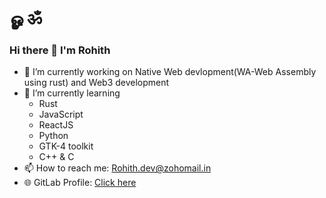 # ௐ ॐ
### Hi there 👋 I'm Rohith

- 🔭 I’m currently working on Native Web devlopment(WA-Web Assembly using rust) and Web3 development
- 🌱 I’m currently learning 
    - Rust
    - JavaScript
    - ReactJS
    - Python
    - GTK-4 toolkit
    - C++ & C
- 📫 How to reach me: Rohith.dev@zohomail.in
- 🌐 GitLab Profile: <a href="https://gitlab.com/rohi-dev"> Click here </a>
<!--
**rohi-devs/rohi-devs** is a ✨ _special_ ✨ repository because its `README.md` (this file) appears on your GitHub profile.

Here are some ideas to get you started:


- 👯 I’m looking to collaborate on ...
- 🤔 I’m looking for help with ...
- 💬 Ask me about ...
- 📫 How to reach me: ...
- 😄 Pronouns: ...
- ⚡ Fun fact: ...
-->
